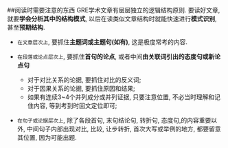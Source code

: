 ##阅读时需要注意的东西
GRE学术文章有层层独立的逻辑结构原则. 要读好文章, 就要**学会分析其中的结构模式**, 以后在读类似文章结构时就能快速进行**模式识别**, 甚至**预期结构**.

* `在文章层次上`, 要抓住**主题词或主题句(如有)**, 这是极度常考的内容.
* `在段落或论点层次上`, 要抓住**首句的论点**, 或者中间**由关联词引出的态度句或新论点句**
    * 对于对比关系的论据, 要抓住对比的反义词;
    * 对于因果关系的论据, 要抓住原因和结果;
    * 如果有连续3~4个并列成分或并列证据, 只要注意位置, 不必当时理解和记住内容, 等到考到时回文定位即可;
    
* `在句子或论据层次上`, 除了各段首句, 末句结论句, 转折句, 态度句,的内容重要以外, 中间句子内部出现对比, 比较, 让步转折, 首次大写或举例的地方, 都要留意其位置, 因为可能出题.